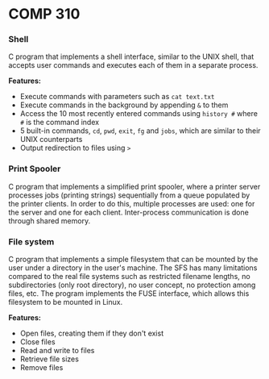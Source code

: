 # COMP 310

### Shell

C program that implements a shell interface, similar to the UNIX shell, that accepts user commands and executes each of them in a separate process.

**Features:**

- Execute commands with parameters such as `cat text.txt`
- Execute commands in the background by appending `&` to them
- Access the 10 most recently entered commands using `history #` where `#` is the command index
- 5 built-in commands, `cd`, `pwd`, `exit`, `fg` and `jobs`, which are similar to their UNIX counterparts
- Output redirection to files using `>`

### Print Spooler

C program that implements a simplified print spooler, where a printer server processes jobs (printing strings) sequentially from a queue populated by the printer clients. In order to do this, multiple processes are used: one for the server and one for each client. Inter-process communication is done through shared memory.

### File system

C program that implements a simple filesystem that can be mounted by the user under a directory in the user's machine. The SFS has many limitations compared to the real file systems such as restricted filename lengths, no subdirectories (only root directory), no user concept, no protection among files, etc. The program implements the FUSE interface, which allows this filesystem to be mounted in Linux.

**Features:**

- Open files, creating them if they don't exist
- Close files
- Read and write to files
- Retrieve file sizes
- Remove files
